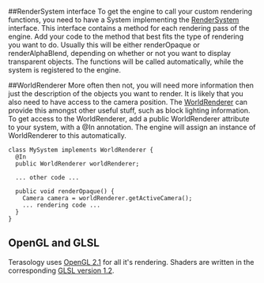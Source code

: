 ##RenderSystem interface
To get the engine to call your custom rendering functions, you need to have a System implementing the [RenderSystem](http://jenkins.terasology.org/job/Terasology/javadoc/index.html?org/terasology/entitySystem/systems/RenderSystem.html) interface. This interface contains a method for each rendering pass of the engine. Add your code to the method that best fits the type of rendering you want to do.
Usually this will be either renderOpaque or renderAlphaBlend, depending on whether or not you want to display transparent objects. The functions will be called automatically, while the system is registered to the engine.

##WorldRenderer
More often then not, you will need more information then just the description of the objects you want to render. It is likely that you also need to have access to the camera position. The [WorldRenderer](http://jenkins.terasology.org/job/Terasology/javadoc/index.html?org/terasology/rendering/world/WorldRenderer.html) can provide this amongst other useful stuff, such as block lighting information. To get access to the WorldRenderer, add a public WorldRenderer attribute to your system, with a @In annotation. The engine will assign an instance of WorldRenderer to this automatically.

    class MySystem implements WorldRenderer {
      @In
      public WorldRenderer worldRenderer;
      
      ... other code ...
 
      public void renderOpaque() {
        Camera camera = worldRenderer.getActiveCamera();
        ... rendering code ...
      }
    }

## OpenGL and GLSL
Terasology uses [OpenGL 2.1](https://www.opengl.org/sdk/docs/man2/) for all it's rendering. Shaders are written in the corresponding [GLSL version 1.2](https://www.opengl.org/registry/doc/GLSLangSpec.Full.1.20.8.pdf).